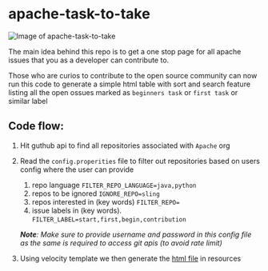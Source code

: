 # apache-task-to-take

![Image of apache-task-to-take](https://github.com/ankit0811/apache-task-to-take/blob/master/src/main/resources/apache-task-to-take.gif)


The main idea behind this repo is to get a one stop page for all apache issues that you as a developer can contribute to.

Those who are curios to contribute to the open source community can now run this code 
to generate a simple html table with sort and search feature listing all the open ossues marked as 
`beginners task` or `first task` or similar label



## Code flow:

1. Hit guthub api to find all repositories associated with `Apache` org
2. Read the `config.properities` file to filter out repositories based on users config where the user can provide
    1. repo language `FILTER_REPO_LANGUAGE=java,python`
    2. repos to be ignored `IGNORE_REPO=sling`
    3. repos interested in (key words) `FILTER_REPO=`
    4. issue labels in (key words). `FILTER_LABEL=start,first,begin,contribution`
    
    _**Note**: Make sure to provide username and password in this config file as the same is required to access git apis (to avoid rate limit)_
    
3. Using velocity template we then generate the [html file](https://github.com/ankit0811/apache-task-to-take/blob/master/src/main/resources/sample_table_template.html) in resources




  
